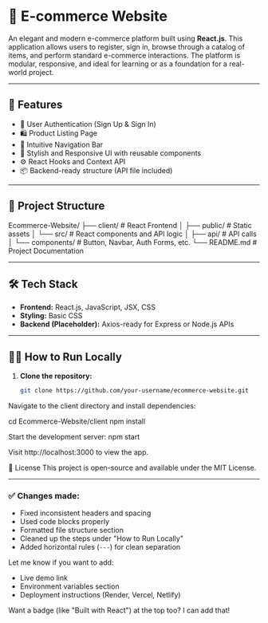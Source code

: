 # 🛒 E-commerce Website

An elegant and modern e-commerce platform built using **React.js**. This application allows users to register, sign in, browse through a catalog of items, and perform standard e-commerce interactions. The platform is modular, responsive, and ideal for learning or as a foundation for a real-world project.

---

## 🚀 Features

- 🔐 User Authentication (Sign Up & Sign In)
- 🛍️ Product Listing Page
- 🧭 Intuitive Navigation Bar
- 🎨 Stylish and Responsive UI with reusable components
- ⚙️ React Hooks and Context API
- 📦 Backend-ready structure (API file included)

---

## 📁 Project Structure



Ecommerce-Website/
├── client/               # React Frontend
│   ├── public/           # Static assets
│   └── src/              # React components and API logic
│       ├── api/          # API calls
│       └── components/   # Button, Navbar, Auth Forms, etc.
└── README.md             # Project Documentation


---

## 🛠️ Tech Stack

- **Frontend:** React.js, JavaScript, JSX, CSS  
- **Styling:** Basic CSS  
- **Backend (Placeholder):** Axios-ready for Express or Node.js APIs

---

## 🧑‍💻 How to Run Locally

1. **Clone the repository:**

   ```bash
   git clone https://github.com/your-username/ecommerce-website.git

Navigate to the client directory and install dependencies:

cd Ecommerce-Website/client
npm install

Start the development server:
npm start

Visit http://localhost:3000 to view the app.


🧾 License
This project is open-source and available under the MIT License.

---

### ✅ Changes made:
- Fixed inconsistent headers and spacing
- Used code blocks properly
- Formatted file structure section
- Cleaned up the steps under "How to Run Locally"
- Added horizontal rules (`---`) for clean separation

Let me know if you want to add:
- Live demo link
- Environment variables section
- Deployment instructions (Render, Vercel, Netlify)

Want a badge (like "Built with React") at the top too? I can add that!






